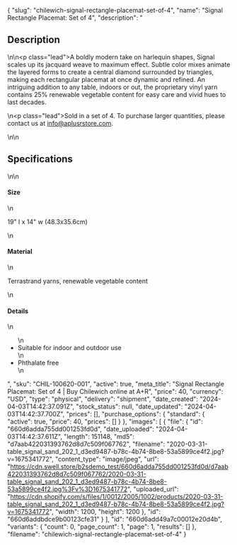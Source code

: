 {
  "slug": "chilewich-signal-rectangle-placemat-set-of-4",
  "name": "Signal Rectangle Placemat: Set of 4",
  "description": "<h2>Description</h2>\n<!-- split -->\n<p class=\"lead\">A boldly modern take on harlequin shapes, Signal scales up its jacquard weave to maximum effect. Subtle color mixes animate the layered forms to create a central diamond surrounded by triangles, making each rectangular placemat at once dynamic and refined. An intriguing addition to any table, indoors or out, the proprietary vinyl yarn contains 25% renewable vegetable content for easy care and vivid hues to last decades.</p>\n<p class=\"lead\">Sold in a set of 4. To purchase larger quantities, please contact us at info@aplusrstore.com.</p>\n<!-- split -->\n<h2>Specifications</h2>\n<!-- split -->\n<h4>Size</h4>\n<p>19\" l x 14\" w (48.3x35.6cm)</p>\n<h4>Material</h4>\n<p>Terrastrand yarns, renewable vegetable content</p>\n<h4>Details</h4>\n<ul>\n<li>Suitable for indoor and outdoor use</li>\n<li>Phthalate free</li>\n</ul>",
  "sku": "CHIL-100620-001",
  "active": true,
  "meta_title": "Signal Rectangle Placemat: Set of 4 | Buy Chilewich online at A+R",
  "price": 40,
  "currency": "USD",
  "type": "physical",
  "delivery": "shipment",
  "date_created": "2024-04-03T14:42:37.091Z",
  "stock_status": null,
  "date_updated": "2024-04-03T14:42:37.700Z",
  "prices": [],
  "purchase_options": {
    "standard": {
      "active": true,
      "price": 40,
      "prices": []
    }
  },
  "images": [
    {
      "file": {
        "id": "660d6adda755dd001253fd0d",
        "date_uploaded": "2024-04-03T14:42:37.611Z",
        "length": 151148,
        "md5": "d7aab422031393762d8d7c509f067762",
        "filename": "2020-03-31-table_signal_sand_202_1_d3ed9487-b78c-4b74-8be8-53a5899ce4f2.jpg?v=1675341772",
        "content_type": "image/jpeg",
        "url": "https://cdn.swell.store/b2sdemo_test/660d6adda755dd001253fd0d/d7aab422031393762d8d7c509f067762/2020-03-31-table_signal_sand_202_1_d3ed9487-b78c-4b74-8be8-53a5899ce4f2.jpg%3Fv%3D1675341772",
        "uploaded_url": "https://cdn.shopify.com/s/files/1/0012/2005/1002/products/2020-03-31-table_signal_sand_202_1_d3ed9487-b78c-4b74-8be8-53a5899ce4f2.jpg?v=1675341772",
        "width": 1200,
        "height": 1200
      },
      "id": "660d6addbdce9b00123cfe31"
    }
  ],
  "id": "660d6add49a7c00012e20d4b",
  "variants": {
    "count": 0,
    "page_count": 1,
    "page": 1,
    "results": []
  },
  "filename": "chilewich-signal-rectangle-placemat-set-of-4"
}